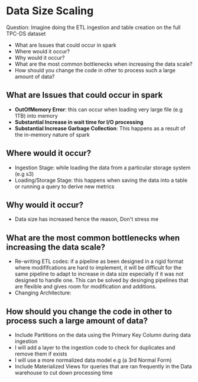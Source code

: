 # Data Size Scaling

Question: Imagine doing the ETL ingestion and table creation on the full TPC-DS dataset

- What are Issues that could occur in spark
- Where would it occur?
- Why would it occur?
- What are the most common bottlenecks when increasing the data scale?
- How should you change the code in other to process such a large amount of data?

## What are Issues that could occur in spark

- **OutOfMemory Error**: this can occur when loading very large file (e.g 1TB) into memory
- **Substantial Increase in wait time for I/O processing**
- **Substantial Increase Garbage Collection**: This happens as a result of the in-memory nature of spark

## Where would it occur?

- Ingestion Stage: while loading the data from a particular storage system (e.g s3)
- Loading/Storage Stage: this happens when saving the data into a table or running a query to derive new metrics

## Why would it occur?

- Data size has increased hence the reason, Don't stress me

## What are the most common bottlenecks when increasing the data scale?

- Re-writing ETL codes: if a pipeline as been designed in a rigid format where modififcations are hard to implement, it will be difficult for the same pipeline to adapt to increase in data size especially if it was not designed to handle one. This can be solved by desinging pipelines that are flexible and gives room for modification and additions.
- Changing Architecture:

## How should you change the code in other to process such a large amount of data?

- Include Partitions on the data using the Primary Key Column during data ingestion
- I will add a layer to the ingestion code to check for duplicates and remove them if exists
- I will use a more normalized data model e.g (a 3rd Normal Form)
- Include Materialized Views for queries that are ran frequently in the Data warehouse to cut down processing time
